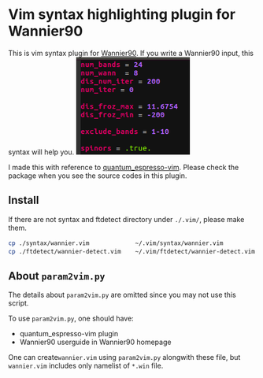 # Vim syntax highlighting plugin for Wannier90

This is vim syntax plugin for [Wannier90](http://www.wannier.org).
If you write a Wannier90 input, this syntax will help you.
![sample](./README-imag/sample.png)

I made this with reference to [quantum_espresso-vim](https://github.com/leseixas/quantum_espresso-vim).
Please check the package when you see the source codes in this plugin.

## Install

If there are not syntax and ftdetect directory under `./.vim/`, please make them.

```sh
cp ./syntax/wannier.vim             ~/.vim/syntax/wannier.vim
cp ./ftdetect/wannier-detect.vim    ~/.vim/ftdetect/wannier-detect.vim
```

## About `param2vim.py`

The details about `param2vim.py` are omitted since you may not use this script.

To use `param2vim.py`, one should have:

- quantum_espresso-vim plugin
- Wannier90 userguide in Wannier90 homepage

One can create`wannier.vim` using `param2vim.py` alongwith these file, but `wannier.vim` includes only namelist of `*.win` file.

